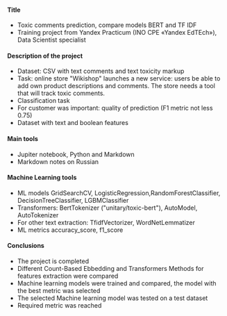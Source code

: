 #### Title
- Toxic comments prediction, compare models BERT and TF IDF
- Training project from Yandex Practicum (INO СPE «Yandex EdTEch»), Data Scientist specialist
#### Description of the project
- Dataset: CSV with text comments and text toxicity markup
- Task: оnline store "Wikishop" launches a new service: users be able to add own product descriptions and comments. The store needs a tool that will track toxic comments.
- Classification task
- For customer was important: quality of prediction (F1 metric not less 0.75)
- Dataset with text and boolean features
#### Main tools 
- Jupiter notebook, Python and Markdown
- Markdown notes on Russian
####  Machine Learning tools  
- ML models GridSearchCV, LogisticRegression,RandomForestClassifier, DecisionTreeClassifier, LGBMClassifier
- Transformers: BertTokenizer ("unitary/toxic-bert"), AutoModel, AutoTokenizer
- For other text extraction: TfidfVectorizer, WordNetLemmatizer
- ML metrics accuracy_score, f1_score
#### Conclusions
- The project is completed
- Different Count-Based Ebbedding and Transformers Methods for features extraction were compared
- Machine learning models were trained and compared, the model with the best metric was selected
- The selected Machine learning model was tested on a test dataset
- Required metric was reached 
